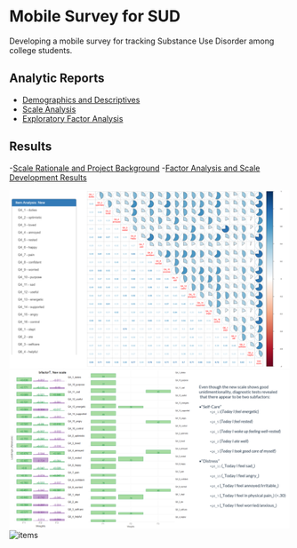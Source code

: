 
# Mobile Survey for SUD

Developing a mobile survey for tracking Substance Use Disorder among college students.

## Analytic Reports

- [Demographics and Descriptives][link1]
- [Scale Analysis][link2]  
- [Exploratory Factor Analysis][link3]

## Results

-[Scale Rationale and Project Background][link7]
-[Factor Analysis and Scale Development Results][link8]

![correlations][link4]
![dimensions][link5]
![items][link6]

[link4]:libs/materials/2020-02-19-substance-use-mobile-survey/correlations.png
[link5]:libs/materials/2020-02-19-substance-use-mobile-survey/dimensions.png
[link6]:libs/materials/2020-02-19-substance-use-mobile-survey/choose-items.png

[link1]:https://raw.githack.com/dss-hmi/pdtsun-2019-survey/master/analysis/1-first-look/demographics-substance-useful.html
[link2]:https://raw.githack.com/dss-hmi/pdtsun-2019-survey/master/analysis/1-first-look/scale-analyis.html
[link3]:https://raw.githack.com/dss-hmi/pdtsun-2019-survey/master/analysis/2-efa/2-efa.html

[link7]:https://raw.githack.com/dss-hmi/pdtsun-2019-survey/master/libs/materials/2020-02-19-substance-use-mobile-survey/FHIMA-2020-UCF-Andraka-Christou.pdf
[link8]:https://raw.githack.com/dss-hmi/pdtsun-2019-survey/master/libs/materials/2020-02-19-substance-use-mobile-survey/FHIMA-2020-Methodological-Appendix.pdf



